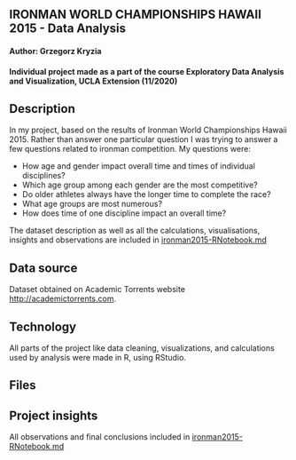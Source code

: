 ## IRONMAN WORLD CHAMPIONSHIPS HAWAII 2015 - Data Analysis
#### Author: Grzegorz Kryzia
#### Individual project made as a part of the course Exploratory Data Analysis and Visualization, UCLA Extension (11/2020)

## Description

In my project, based on the results of Ironman World Championships Hawaii 2015. Rather than answer one particular question I was trying to answer a few questions related to ironman competition. My questions were:    

* How age and gender impact overall time and times of individual disciplines?
* Which age group among each gender are the most competitive?
* Do older athletes always have the longer time to complete the race?
* What age groups are most numerous?
* How does time of one discipline impact an overall time?

The dataset description as well as all the calculations, visualisations, insights and observations are included in 
[ironman2015-RNotebook.md](ironman2015-RNotebook.md)

## Data source

Dataset obtained on Academic Torrents website <http://academictorrents.com>. 

## Technology

All parts of the project like data cleaning, visualizations, and calculations used by analysis were made in R, using RStudio.

## Files



## Project insights

All observations and final conclusions included in [ironman2015-RNotebook.md](ironman2015-RNotebook.md)


